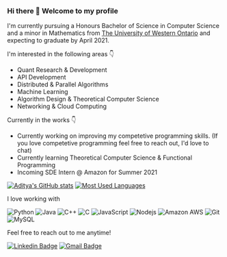 ### Hi there 👋 Welcome to my profile

I'm currently pursuing a Honours Bachelor of Science in Computer Science and a minor in Mathematics from [The University of Western Ontario](https://www.uwo.ca/) and expecting to graduate by April 2021.

I'm interested in the following areas 👇
- Quant Research & Development
- API Development
- Distributed & Parallel Algorithms
- Machine Learning
- Algorithm Design & Theoretical Computer Science
- Networking & Cloud Computing

Currently in the works 👇
- Currently working on improving my competetive programming skills. (If you love competetive programming feel free to reach out, I'd love to chat)
- Currently learning Theoretical Computer Science & Functional Programming
- Incoming SDE Intern @ Amazon for Summer 2021


[![Aditya's GitHub stats](https://github-readme-stats.vercel.app/api?username=adityamadan23&count_private=true&show_icons=true&theme=tokyonight)](https://github.com/anuraghazra/github-readme-stats)
[![Most Used Languages](https://github-readme-stats.vercel.app/api/top-langs/?username=adityamadan23&theme=tokyonight&layout=compact)](https://github.com/anuraghazra/github-readme-stats)

I love working with

![Python](https://img.shields.io/badge/-Python-black?style=flat-square&logo=Python)
![Java](https://img.shields.io/badge/-java-E34A86?style=flat-square&logo=java)
![C++](https://img.shields.io/badge/-C++-00599C?style=flat-square&logo=c)
![C](https://img.shields.io/badge/-C-00599C?style=flat-square&logo=c)
![JavaScript](https://img.shields.io/badge/-JavaScript-black?style=flat-square&logo=javascript)
![Nodejs](https://img.shields.io/badge/-Nodejs-black?style=flat-square&logo=Node.js)
![Amazon AWS](https://img.shields.io/badge/Amazon%20AWS-232F3E?style=flat-square&logo=amazon-aws)
![Git](https://img.shields.io/badge/-Git-black?style=flat-square&logo=git)
![MySQL](https://img.shields.io/badge/-MySQL-black?style=flat-square&logo=mysql)

Feel free to reach out to me anytime!

[![Linkedin Badge](https://img.shields.io/badge/-Aditya%20Madan-0072b1?style=flat&logo=Linkedin&logoColor=white)](https://www.linkedin.com/in/adityamadan23/)
[![Gmail Badge](https://img.shields.io/badge/-aditya.madan7@gmail.com-c14438?style=flat&logo=Gmail&logoColor=white)](mailto:aditya.madan7@gmail.com)


<!--
**adityamadan23/adityamadan23** is a ✨ _special_ ✨ repository because its `README.md` (this file) appears on your GitHub profile.

Here are some ideas to get you started:

- 🔭 I’m currently working on ...
- 🌱 I’m currently learning ...
- 👯 I’m looking to collaborate on ...
- 🤔 I’m looking for help with ...
- 💬 Ask me about ...
- 📫 How to reach me: ...
- 😄 Pronouns: ...
- ⚡ Fun fact: ...
-->
